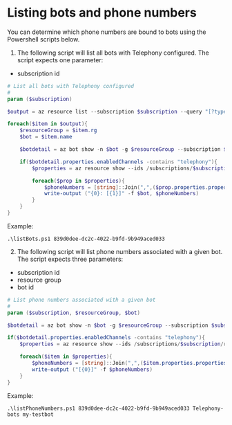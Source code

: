 # Listing bots and phone numbers

You can determine which phone numbers are bound to bots using the Powershell scripts below. 

  1. The following script will list all bots with Telephony configured. The script expects one parameter:
- subscription id

```Powershell
# List all bots with Telephony configured
#
param ($subscription)

$output = az resource list --subscription $subscription --query "[?type=='Microsoft.BotService/botServices'].{name:name,rg:resourceGroup}" | ConvertFrom-Json

foreach($item in $output){
    $resourceGroup = $item.rg
    $bot = $item.name

    $botdetail = az bot show -n $bot -g $resourceGroup --subscription $subscription | ConvertFrom-Json

    if($botdetail.properties.enabledChannels -contains "telephony"){
        $properties = az resource show --ids /subscriptions/$subscription/resourceGroups/$resourceGroup/providers/Microsoft.BotService/botServices/$bot/channels/TelephonyChannel | ConvertFrom-Json

        foreach($prop in $properties){
            $phoneNumbers = [string]::Join(",",($prop.properties.properties.phoneNumbers | Select-Object -ExpandProperty phoneNumber))
            write-output ("{0}: [{1}]" -f $bot, $phoneNumbers)
        }
    }
}
```

Example:

```
.\listBots.ps1 839d0dee-dc2c-4022-b9fd-9b949aced033
```

  2. The following script will list phone numbers associated with a given bot. The script expects three parameters:
- subscription id
- resource group
- bot id

```Powershell
# List phone numbers associated with a given bot
#
param ($subscription, $resourceGroup, $bot)

$botdetail = az bot show -n $bot -g $resourceGroup --subscription $subscription | ConvertFrom-Json

if($botdetail.properties.enabledChannels -contains "telephony"){
    $properties = az resource show --ids /subscriptions/$subscription/resourceGroups/$resourceGroup/providers/Microsoft.BotService/botServices/$bot/channels/TelephonyChannel | ConvertFrom-Json

    foreach($item in $properties){
        $phoneNumbers = [string]::Join(",",($item.properties.properties.phoneNumbers | Select-Object -ExpandProperty phoneNumber))
        write-output ("[{0}]" -f $phoneNumbers)
    }
}
```
Example:
```
.\listPhoneNumbers.ps1 839d0dee-dc2c-4022-b9fd-9b949aced033 Telephony-bots my-testbot
```
